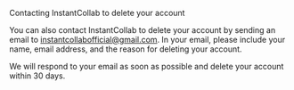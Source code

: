 Contacting InstantCollab to delete your account

You can also contact InstantCollab to delete your account by sending an email to instantcollabofficial@gmail.com. In your email, please include your name, email address, and the reason for deleting your account.

We will respond to your email as soon as possible and delete your account within 30 days.

